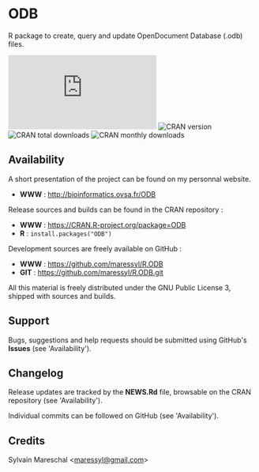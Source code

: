 ODB
===

R package to create, query and update OpenDocument Database (.odb) files.

![Github version](https://bioinformatics.ovsa.fr/badge.php?package=ODB)
![CRAN version](https://www.r-pkg.org/badges/version-ago/ODB)
![CRAN total downloads](https://cranlogs.r-pkg.org/badges/grand-total/ODB)
![CRAN monthly downloads](https://cranlogs.r-pkg.org/badges/ODB)


Availability
------------

A short presentation of the project can be found on my personnal website.

* **WWW** : http://bioinformatics.ovsa.fr/ODB

Release sources and builds can be found in the CRAN repository :

* **WWW** : https://CRAN.R-project.org/package=ODB
* **R**   : `install.packages("ODB")`

Development sources are freely available on GitHub :

* **WWW** : https://github.com/maressyl/R.ODB
* **GIT** : https://github.com/maressyl/R.ODB.git

All this material is freely distributed under the GNU Public License 3, shipped with sources and builds.


Support
-------

Bugs, suggestions and help requests should be submitted using GitHub's **Issues** (see 'Availability').


Changelog
---------

Release updates are tracked by the **NEWS.Rd** file, browsable on the CRAN repository (see 'Availability').

Individual commits can be followed on GitHub (see 'Availability').


Credits
---------

Sylvain Mareschal <<maressyl@gmail.com>>

